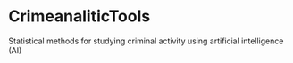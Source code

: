 # CrimeanaliticTools
Statistical methods for studying criminal activity using artificial intelligence (AI)
